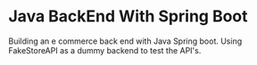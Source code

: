 # Java BackEnd With Spring Boot

Building an e commerce back end with Java Spring boot. Using FakeStoreAPI as a dummy backend to test the API's.